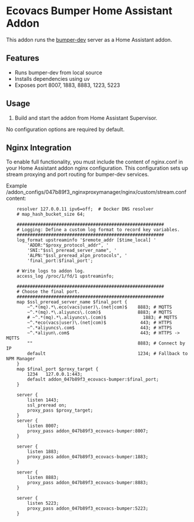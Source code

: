 # Ecovacs Bumper Home Assistant Addon

This addon runs the [bumper-dev](https://github.com/pikeman20/bumper-dev) server as a Home Assistant addon.

## Features

- Runs bumper-dev from local source
- Installs dependencies using uv
- Exposes port 8007, 1883, 8883, 1223, 5223

## Usage

1. Build and start the addon from Home Assistant Supervisor.

No configuration options are required by default.

## Nginx Integration

To enable full functionality, you must include the content of nginx.conf
in your Home Assistant addon nginx configuration. This configuration sets up stream proxying and port routing for bumper-dev services.

Example /addon_configs/047b89f3_nginxproxymanager/nginx/custom/stream.conf content:
```
    resolver 127.0.0.11 ipv6=off;  # Docker DNS resolver
    # map_hash_bucket_size 64;

    ########################################################
    # Logging: Define a custom log format to record key variables.
    ########################################################
    log_format upstreaminfo '$remote_addr [$time_local] '
        'ADDR:"$proxy_protocol_addr", '
        'SNI:"$ssl_preread_server_name", '
        'ALPN:"$ssl_preread_alpn_protocols", '
        'final_port:$final_port';

    # Write logs to addon log.
    access_log /proc/1/fd/1 upstreaminfo;

    ########################################################
    # Choose the final port.
    ########################################################
    map $ssl_preread_server_name $final_port {
        ~^.*(mq).*\.eco(vacs|user)\.(net|com)$    8883; # MQTTS
        ~^.*(mq).*\.aliyuncs\.(com)$              8883; # MQTTS
        # ~^.*(mq).*\.aliyuncs\.(com)$              1883; # MQTTS
        ~^.*eco(vacs|user)\.(net|com)$             443; # HTTPS
        ~^.*aliyuncs\.com$                         443; # HTTPS
        ~^.*aliyun\.com$                           443; # HTTPS -> MQTTS
		""                                        8883; # Connect by IP
        default                                   1234; # Fallback to NPM Manager
    }
    map $final_port $proxy_target {
        1234   127.0.0.1:443;
        default addon_047b89f3_ecovacs-bumper:$final_port;
    }

    server {
        listen 1443;
        ssl_preread on;
        proxy_pass $proxy_target;
    }
    server {
        listen 8007;
        proxy_pass addon_047b89f3_ecovacs-bumper:8007;
    }

    server {
        listen 1883;
        proxy_pass addon_047b89f3_ecovacs-bumper:1883;
    }

    server {
        listen 8883;
        proxy_pass addon_047b89f3_ecovacs-bumper:8883;
    }

    server {
        listen 5223;
        proxy_pass addon_047b89f3_ecovacs-bumper:5223;
    }
```